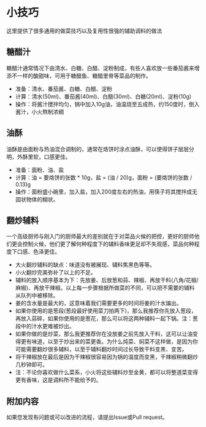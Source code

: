 # 小技巧

这里提供了很多通用的做菜技巧以及复用性很强的辅助调料的做法

## 糖醋汁

糖醋汁通常情况下由清水、白糖、白醋、淀粉制成，有些人喜欢放一些番茄酱来增添不一样的酸甜味，可用于糖醋鱼、糖醋里脊等菜品的制作。

* 准备：清水、番茄酱、白糖、白醋、淀粉
* 计算：清水(50ml)、番茄酱(40ml)、白醋(30ml)、白糖(20ml)、淀粉(10g)
* 操作：将酱汁搅拌均匀，锅中加入10g油，油温烧至五成热，约150度时，倒入酱汁，小火熬制浓稠

## 油酥

油酥是由面粉与热油混合调制的，通常在烙饼时涂点油酥，可以使得饼子层层分明，外酥里软，口感更佳。

* 准备：面粉、油、盐
* 计算：油 = 要烙饼的张数 * 10g，盐 = (油 / 20)g，面粉 = (要烙饼的张数 / 0.13)g
* 操作：面粉盛小碗里，加入盐，加入200度左右的热油，用筷子将其搅拌成无固状物体的糊状。

## 翻炒辅料

一个高级厨师与刚入门的厨师最大的差别就在于对菜品火候的把控，更好的厨师他们更会控制火候，他们更了解何种程度下的辅料香味更足却不失观感，菜品何种程度下口感、色泽更佳。

* 大火翻炒辅料的缺点：味道没有被展现、辅料焦黑色等等。
* 小火翻炒完美弥补了以上的不足。
* 辅料的放入顺序基本为下：先放姜、后放葱和蒜、辣椒、再放干料(八角/花椒/麻椒)、再放干辣椒。以上每一步骤根据所做菜的不同，可以把不需要的辅料从队列中被移除。
* 姜的含水量是最大的，这意味着我们需要更多的时间将姜的汁水煸出。
* 如果你使用的是葱段(葱段最好使用菜刀拍两下)，那么我推荐你先放入葱段，再放入蒜碎，如果你使用的是葱花，那么可以将这两种辅料一起下锅。注：葱段中的汁水更难被炒出。
* 如果你做的是炒菜，那么我更推荐你在没放姜之前先放入干料，这可以让油变得更有味道，以至于炒出来的菜更香。为什么炖菜、焖菜不这样做，是因为你可能需要翻炒很多辅料，以至于辅料翻炒时间过长导致干料变黑、变苦。
* 将干辣椒放在最后是因为干辣椒很容易因为锅的温度而变黑，干辣椒稍微翻炒几秒钟即可。
* 注：不论你喜欢做什么菜系，小火将这些辅料炒至金黄，都可以将整道菜变得更有香味，这是调料所不能给予的。

## 附加内容

如果您发现有问题或可以改进的流程，请提出Issue或Pull request。
